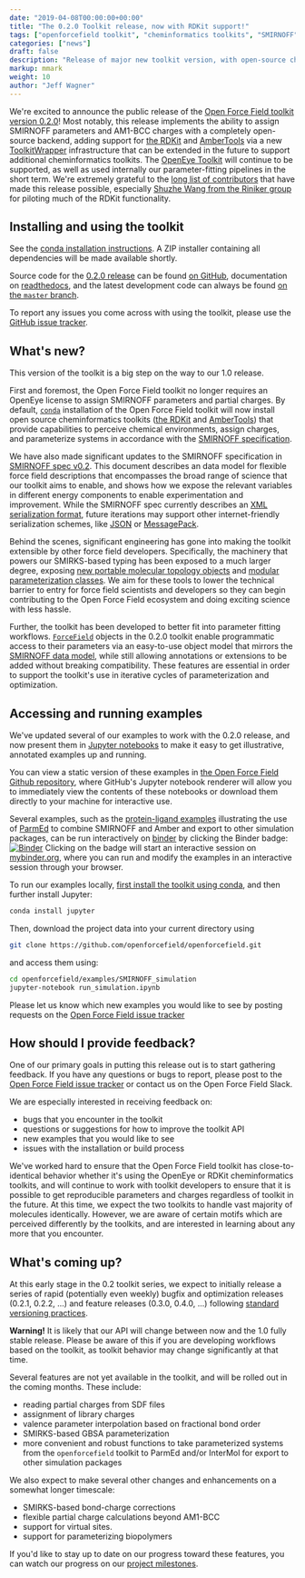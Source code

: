 ```yaml
---
date: "2019-04-08T00:00:00+00:00"
title: "The 0.2.0 Toolkit release, now with RDKit support!"
tags: ["openforcefield toolkit", "cheminformatics toolkits", "SMIRNOFF"]
categories: ["news"]
draft: false
description: "Release of major new toolkit version, with open-source cheminformatics support."
markup: mmark
weight: 10
author: "Jeff Wagner"
---
```


We're excited to announce the public release of the [Open Force Field toolkit version 0.2.0](https://github.com/openforcefield/openforcefield/releases/tag/0.2.0)! Most notably, this release implements the ability to assign SMIRNOFF parameters and AM1-BCC charges with a completely open-source backend, adding support for [the RDKit](http://rdkit.org) and [AmberTools](http://ambermd.org/AmberTools.php) via a new [ToolkitWrapper](https://open-forcefield-toolkit.readthedocs.io/en/latest/utils.html#toolkit-wrappers) infrastructure that can be extended in the future to support additional cheminformatics toolkits. The [OpenEye Toolkit](https://www.eyesopen.com/toolkit-development) will continue to be supported, as well as used internally our parameter-fitting pipelines in the short term. We're extremely grateful to the [long list of contributors](https://github.com/openforcefield/openforcefield/graphs/contributors) that have made this release possible, especially [Shuzhe Wang from the Riniker group](http://www.riniker.ethz.ch/the-group.html) for piloting much of the RDKit functionality.

## Installing and using the toolkit

See the [conda installation instructions](https://open-forcefield-toolkit.readthedocs.io/en/latest/installation.html). A ZIP installer containing all dependencies will be made available shortly.

Source code for the [0.2.0 release](https://github.com/openforcefield/openforcefield/releases/tag/0.2.0) can be found [on GitHub](https://github.com/openforcefield/openforcefield/tree/0.2.0), documentation on [readthedocs](http://open-forcefield-toolkit.readthedocs.io), and the latest development code can always be found [on the `master` branch](https://github.com/openforcefield/openforcefield).

To report any issues you come across with using the toolkit, please use the [GitHub issue tracker](https://github.com/openforcefield/openforcefield/issues).

## What's new?

This version of the toolkit is a big step on the way to our 1.0 release.

First and foremost, the Open Force Field toolkit no longer requires an OpenEye license to assign SMIRNOFF parameters and partial charges. By default, [`conda`](https://conda.io) installation of the Open Force Field toolkit will now install open source cheminformatics toolkits ([the RDKit](http://rdkit.org) and [AmberTools](http://ambermd.org/AmberTools.php)) that provide capabilities to perceive chemical environments, assign charges, and parameterize systems in accordance with the [SMIRNOFF specification](https://open-forcefield-toolkit.readthedocs.io/en/latest/smirnoff.html).

We have also made significant updates to the SMIRNOFF specification in [SMIRNOFF spec v0.2](https://open-forcefield-toolkit.readthedocs.io/en/latest/smirnoff.html). This document describes an data model for flexible force field descriptions that encompasses the broad range of science that our toolkit aims to enable, and shows how we expose the relevant variables in different energy components to enable experimentation and improvement. While the SMIRNOFF spec currently describes an [XML serialization format](https://open-forcefield-toolkit.readthedocs.io/en/latest/smirnoff.html#xml-representation), future iterations may support other internet-friendly serialization schemes, like [JSON](https://www.json.org/) or [MessagePack](https://msgpack.org/index.html).

Behind the scenes, significant engineering has gone into making the toolkit extensible by other force field developers. Specifically, the machinery that powers our SMIRKS-based typing has been exposed to a much larger degree, exposing [new portable molecular topology objects](https://open-forcefield-toolkit.readthedocs.io/en/latest/topology.html) and [modular parameterization classes](https://open-forcefield-toolkit.readthedocs.io/en/latest/typing.html). We aim for these tools to lower the technical barrier to entry for force field scientists and developers so they can begin contributing to the Open Force Field ecosystem and doing exciting science with less hassle.

Further, the toolkit has been developed to better fit into parameter fitting workflows. [`ForceField`](https://open-forcefield-toolkit.readthedocs.io/en/latest/api/generated/openforcefield.typing.engines.smirnoff.forcefield.ForceField.html#openforcefield.typing.engines.smirnoff.forcefield.ForceField) objects in the 0.2.0 toolkit enable programmatic access to their parameters via an easy-to-use object model that mirrors the [SMIRNOFF data model](https://open-forcefield-toolkit.readthedocs.io/en/latest/smirnoff.html), while still allowing annotations or extensions to be added without breaking compatibility. These features are essential in order to support the toolkit's use in iterative cycles of parameterization and optimization.

## Accessing and running examples

We've updated several of our examples to work with the 0.2.0 release, and now present them in [Jupyter notebooks](https://jupyter.org/) to make it easy to get illustrative, annotated examples up and running.

You can view a static version of these examples in [the Open Force Field Github repository](https://github.com/openforcefield/openforcefield/tree/master/examples), where GitHub's Jupyter notebook renderer will allow you to immediately view the contents of these notebooks or download them directly to your machine for interactive use.

Several examples, such as the [protein-ligand examples](https://github.com/openforcefield/openforcefield/tree/master/examples/using_smirnoff_with_amber_protein_forcefield) illustrating the use of [ParmEd](https://github.com/ParmEd/ParmEd) to combine SMIRNOFF and Amber and export to other simulation packages, can be run interactively on [binder](https://mybinder.org/) by clicking the Binder badge:
[![Binder](https://mybinder.org/badge_logo.svg)](https://mybinder.org/v2/gh/openforcefield/openforcefield/master?filepath=examples%2Fusing_smirnoff_with_amber_protein_forcefield%2FBRD4_inhibitor_benchmark.ipynb)
Clicking on the badge will start an interactive session on [mybinder.org](mybinder.org), where you can run and modify the examples in an interactive session through your browser.

To run our examples locally, [first install the toolkit using conda](https://open-forcefield-toolkit.readthedocs.io/en/latest/installation.html), and then further install Jupyter:
```bash
conda install jupyter
```
Then, download the project data into your current directory using
```bash
git clone https://github.com/openforcefield/openforcefield.git
```
and access them using:
```bash
cd openforcefield/examples/SMIRNOFF_simulation
jupyter-notebook run_simulation.ipynb
```
Please let us know which new examples you would like to see by posting requests on the [Open Force Field issue tracker](https://github.com/openforcefield/openforcefield/issues)

## How should I provide feedback?

One of our primary goals in putting this release out is to start gathering feedback.
If you have any questions or bugs to report, please post to the [Open Force Field issue tracker](https://github.com/openforcefield/openforcefield/issues) or contact us on the Open Force Field Slack.

We are especially interested in receiving feedback on:
* bugs that you encounter in the toolkit
* questions or suggestions for how to improve the toolkit API
* new examples that you would like to see
* issues with the installation or build process

We've worked hard to ensure that the Open Force Field toolkit has close-to-identical behavior whether it's using the OpenEye or RDKit cheminformatics toolkits, and will continue to work with toolkit developers to ensure that it is possible to get reproducible parameters and charges regardless of toolkit in the future. At this time, we expect the two toolkits to handle vast majority of molecules identically. However, we are aware of certain motifs which are perceived differently by the toolkits, and are interested in learning about any more that you encounter.

## What's coming up?

At this early stage in the 0.2 toolkit series, we expect to initially release a series of rapid (potentially even weekly) bugfix and optimization releases (0.2.1, 0.2.2, ...) and feature releases (0.3.0, 0.4.0, ...) following [standard versioning practices](https://www.python.org/dev/peps/pep-0440/).

**Warning!** It is likely that our API will change between now and the 1.0 fully stable release. Please be aware of this if you are developing workflows based on the toolkit, as toolkit behavior may change significantly at that time.

Several features are not yet available in the toolkit, and will be rolled out in the coming months.
These include:
 * reading partial charges from SDF files
 * assignment of library charges
 * valence parameter interpolation based on fractional bond order
 * SMIRKS-based GBSA parameterization
 * more convenient and robust functions to take parameterized systems from the `openforcefield` toolkit to ParmEd and/or InterMol for export to other simulation packages


We also expect to make several other changes and enhancements on a somewhat longer timescale:
 * SMIRKS-based bond-charge corrections
 * flexible partial charge calculations beyond AM1-BCC
 * support for virtual sites.
 * support for parameterizing biopolymers

If you'd like to stay up to date on our progress toward these features, you can watch our progress on our [project milestones](https://github.com/openforcefield/openforcefield/milestones).
